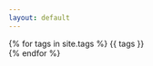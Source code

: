 ```yaml
---
layout: default
---
```

<div class="post">

{% for tags in site.tags %}
  {{ tags }} <br>
{% endfor %}

</div>
